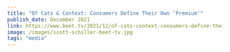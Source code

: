 ```yaml
---
title: "Of Cats & Context: Consumers Define Their Own ‘Premium’"
publish_date: December 2021
link: https://www.beet.tv/2021/12/of-cats-context-consumers-define-their-own-premium-engines-schiller-says.html
image: /images/scott-schiller-beet-tv.jpg
tags: "media"
---
```

